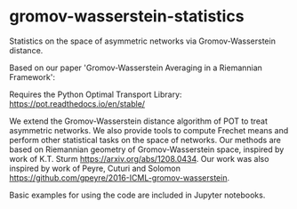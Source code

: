 # gromov-wasserstein-statistics
Statistics on the space of asymmetric networks via Gromov-Wasserstein distance.

Based on our paper 'Gromov-Wasserstein Averaging in a Riemannian Framework':

Requires the Python Optimal Transport Library: https://pot.readthedocs.io/en/stable/

We extend the Gromov-Wasserstein distance algorithm of POT to treat asymmetric networks. We also provide tools to compute Frechet means and perform other statistical tasks on the space of networks. Our methods are based on Riemannian geometry of Gromov-Wasserstein space, inspired by work of K.T. Sturm https://arxiv.org/abs/1208.0434. Our work was also inspired by work of Peyre, Cuturi and Solomon https://github.com/gpeyre/2016-ICML-gromov-wasserstein.

Basic examples for using the code are included in Jupyter notebooks.
